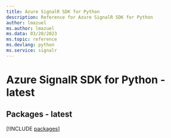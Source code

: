 ```yaml
---
title: Azure SignalR SDK for Python
description: Reference for Azure SignalR SDK for Python
author: lmazuel
ms.author: lmazuel
ms.data: 03/20/2023
ms.topic: reference
ms.devlang: python
ms.service: signalr
---
```

# Azure SignalR SDK for Python - latest
## Packages - latest
[!INCLUDE [packages](signalr-index.md)]